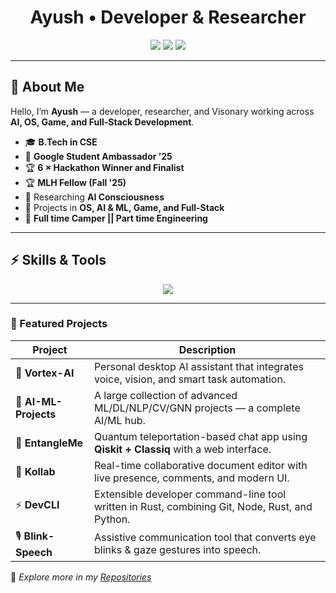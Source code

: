 <h1 align="center">Ayush • Developer & Researcher</h1>

<p align="center">
  <img src="https://img.shields.io/badge/Rust-Systems%20%26%20OS-%23f74c00?style=flat&logo=rust&logoColor=white" />
  <img src="https://img.shields.io/badge/AI-Research%20%26%20ML-%2300d8d6?style=flat&logo=openai&logoColor=white" />
  <img src="https://img.shields.io/badge/GameDev-UE5%20%7C%20RPGs-%238247E3?style=flat&logo=unrealengine&logoColor=white" />
</p>

---

## 🧭 About Me  

Hello, I’m **Ayush** — a developer, researcher, and Visonary working across **AI, OS, Game, and Full-Stack Development**.    

- 🎓 **B.Tech in CSE**  
- 🤝 **Google Student Ambassador ’25**  
- 🏆 **6 × Hackathon Winner and Finalist**  
- 🏆 **MLH Fellow (Fall '25)**
- 🧠 Researching **AI Consciousness**  
- 🔬 Projects in **OS, AI & ML, Game, and Full-Stack**  
- 🌱 **Full time Camper || Part time Engineering**  

---

## ⚡ Skills & Tools  

<p align="center">
  <img src="https://skillicons.dev/icons?i=rust,python,c,cpp,js,ts,react,nextjs,nodejs,mongodb,tailwind,docker,linux,git,unreal,postgres,tensorflow,pytorch,html,css,kotlin,vscode,npm,vite,photoshop,github,swift,go,arch,ubuntu" />
</p>

---

### 🚀 Featured Projects

| Project | Description |
|---------|-------------|
| 🤖 **Vortex-AI** | Personal desktop AI assistant that integrates voice, vision, and smart task automation. |
| 🧠 **AI-ML-Projects** | A large collection of advanced ML/DL/NLP/CV/GNN projects — a complete AI/ML hub. |
| 🔬 **EntangleMe** | Quantum teleportation-based chat app using **Qiskit + Classiq** with a web interface. |
| 📝 **Kollab** | Real-time collaborative document editor with live presence, comments, and modern UI. |
| ⚡ **DevCLI** | Extensible developer command-line tool written in Rust, combining Git, Node, Rust, and Python. |
| 🎙️ **Blink-Speech** | Assistive communication tool that converts eye blinks & gaze gestures into speech. |

🔗 *Explore more in my [Repositories](https://github.com/dev-Ninjaa?tab=repositories)*  

